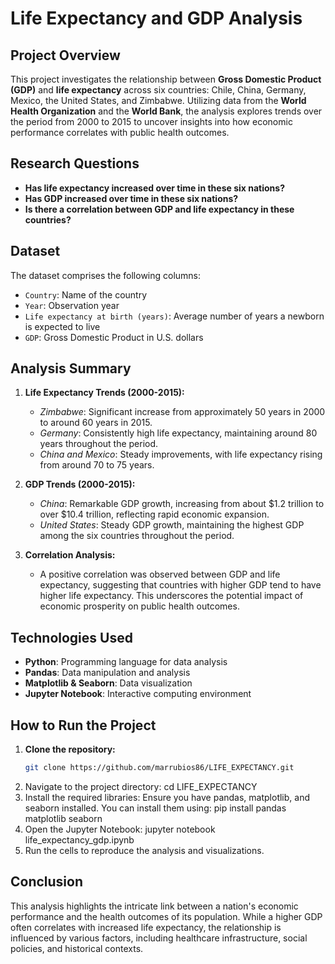# Life Expectancy and GDP Analysis

## Project Overview
This project investigates the relationship between **Gross Domestic Product (GDP)** and **life expectancy** across six countries: Chile, China, Germany, Mexico, the United States, and Zimbabwe. Utilizing data from the **World Health Organization** and the **World Bank**, the analysis explores trends over the period from 2000 to 2015 to uncover insights into how economic performance correlates with public health outcomes.

## Research Questions
- **Has life expectancy increased over time in these six nations?**
- **Has GDP increased over time in these six nations?**
- **Is there a correlation between GDP and life expectancy in these countries?**

## Dataset
The dataset comprises the following columns:
- `Country`: Name of the country
- `Year`: Observation year
- `Life expectancy at birth (years)`: Average number of years a newborn is expected to live
- `GDP`: Gross Domestic Product in U.S. dollars

## Analysis Summary
1. **Life Expectancy Trends (2000-2015):**
   - *Zimbabwe*: Significant increase from approximately 50 years in 2000 to around 60 years in 2015.
   - *Germany*: Consistently high life expectancy, maintaining around 80 years throughout the period.
   - *China and Mexico*: Steady improvements, with life expectancy rising from around 70 to 75 years.

2. **GDP Trends (2000-2015):**
   - *China*: Remarkable GDP growth, increasing from about $1.2 trillion to over $10.4 trillion, reflecting rapid economic expansion.
   - *United States*: Steady GDP growth, maintaining the highest GDP among the six countries throughout the period.

3. **Correlation Analysis:**
   - A positive correlation was observed between GDP and life expectancy, suggesting that countries with higher GDP tend to have higher life expectancy. This underscores the potential impact of economic prosperity on public health outcomes.

## Technologies Used
- **Python**: Programming language for data analysis
- **Pandas**: Data manipulation and analysis
- **Matplotlib & Seaborn**: Data visualization
- **Jupyter Notebook**: Interactive computing environment


## How to Run the Project
1. **Clone the repository:**
   ```bash
   git clone https://github.com/marrubios86/LIFE_EXPECTANCY.git
2. Navigate to the project directory:
   cd LIFE_EXPECTANCY
3. Install the required libraries: Ensure you have pandas, matplotlib, and seaborn installed. You can install them using:
   pip install pandas matplotlib seaborn
4. Open the Jupyter Notebook:
   jupyter notebook life_expectancy_gdp.ipynb
5. Run the cells to reproduce the analysis and visualizations.

## Conclusion
This analysis highlights the intricate link between a nation's economic performance and the health outcomes of its population. While a higher GDP often correlates with increased life expectancy, the relationship is influenced by various factors, including healthcare infrastructure, social policies, and historical contexts.




